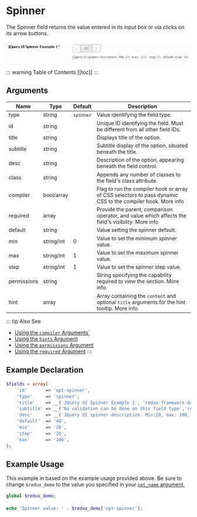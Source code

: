 # Spinner

The Spinner field returns the value entered in its input box or via clicks on its arrow buttons.

<span style="display:block;text-align:center">![](./img/spinner.png)</span>

::: warning Table of Contents
[[toc]]
:::

## Arguments
|Name|Type|Default|Description|
|--- |--- |--- |--- |
|type|string|`spinner`|Value identifying the field type.|
|id|string||Unique ID identifying the field. Must be different from all other field IDs.|
|title|string||Displays title of the option.|
|subtitle|string||Subtitle display of the option, situated beneath the title.|
|desc|string||Description of the option, appearing beneath the field control.|
|class|string||Appends any number of classes to the field's class attribute.|
|compiler|bool/array||Flag to run the compiler hook or array of CSS selectors to pass dynamic CSS to the compiler hook.  More info|
|required|array||Provide the parent, comparison operator, and value which affects the field's visibility.  More info|
|default|string||Value setting the spinner default.|
|min|string/int|0|Value to set the minimum spinner value.|
|max|string/int|1|Value to set the maximum spinner value.|
|step|string/int|1|Value to set the spinner step value.|
|permissions|string||String specifying the capability required to view the section.   More info.|
|hint|array||Array containing the `content` and optional `title` arguments for the hint tooltip.  More info|

::: tip Also See
- [Using the `compiler` Arguments`](../guide/the-compiler-argument.md)
- [Using the `hints` Argument](../guide/the-hints-argument.md)
- [Using the `permissions` Argument](../guide/the-permissions-argument.md)
- [Using the `required` Argument](../guide/using-the-required-argument.md)
:::

## Example Declaration
```php
$fields = array(
    'id'       => 'opt-spinner',
    'type'     => 'spinner', 
    'title'    => __('JQuery UI Spinner Example 1', 'redux-framework-demo'),
    'subtitle' => __('No validation can be done on this field type','redux-framework-demo'),
    'desc'     => __('JQuery UI spinner description. Min:20, max: 100, step:20, default value: 40', 'redux-framework-demo'),
    'default'  => '40',
    'min'      => '20',
    'step'     => '20',
    'max'      => '100',
);
```

## Example Usage
This example in based on the example usage provided above. Be sure to change `$redux_demo` to the value you specified in your <a title="opt_name" href="/redux-framework/arguments/opt_name/">`opt_name` argument.</a>

```php
global $redux_demo;

echo 'Spinner value: ' . $redux_demo['opt-spinner'];
```

